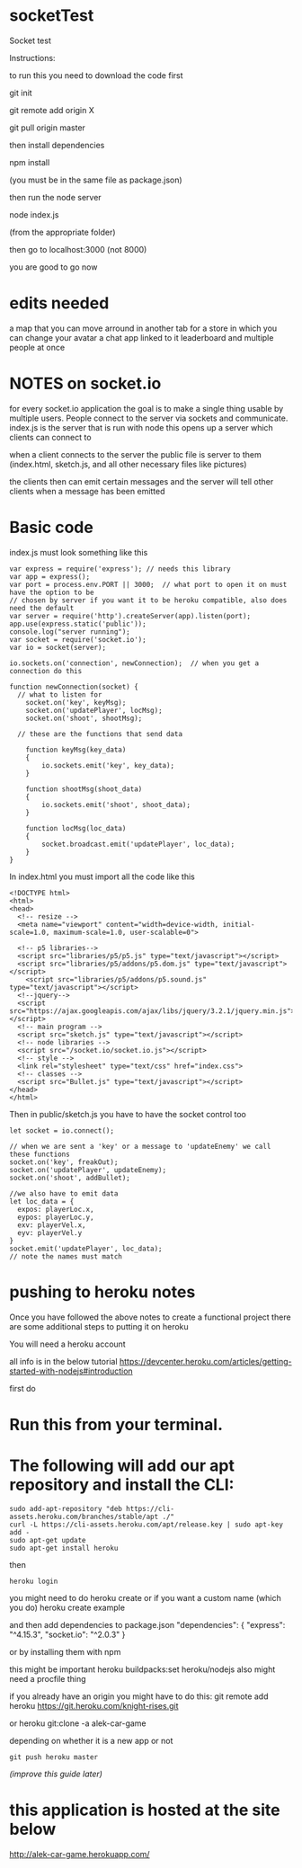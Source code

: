 # socketTest
Socket test


Instructions:

to run this you need to download the code first

git init

git remote add origin X

git pull origin master

then install dependencies

npm install

(you must be in the same file as package.json)

then run the node server

node index.js

(from the appropriate folder)

then go to localhost:3000
(not 8000)

you are good to go now



# edits needed

a map that you can move arround in
another tab for a store in which you can change your avatar
a chat app linked to it
leaderboard and multiple people at once


# NOTES on socket.io
for every socket.io application the goal is to make a single thing usable by multiple
users. People connect to the server via sockets and communicate.
index.js is the server that is run with node
this opens up a server which clients can connect to

when a client connects to the server the public file  is server to them (index.html, sketch.js,
and all other necessary files like pictures)

the clients then can emit certain messages and the server will tell other clients when a message has been emitted


# Basic code


index.js must look something like this

    var express = require('express'); // needs this library
    var app = express();
    var port = process.env.PORT || 3000;  // what port to open it on must have the option to be
    // chosen by server if you want it to be heroku compatible, also does need the default
    var server = require('http').createServer(app).listen(port);
    app.use(express.static('public'));
    console.log("server running");
    var socket = require('socket.io');
    var io = socket(server);

    io.sockets.on('connection', newConnection);  // when you get a connection do this

    function newConnection(socket) {
      // what to listen for
        socket.on('key', keyMsg);
        socket.on('updatePlayer', locMsg);
        socket.on('shoot', shootMsg);

      // these are the functions that send data

        function keyMsg(key_data)
        {
            io.sockets.emit('key', key_data);
        }

        function shootMsg(shoot_data)
        {
            io.sockets.emit('shoot', shoot_data);
        }

        function locMsg(loc_data)
        {
            socket.broadcast.emit('updatePlayer', loc_data);
        }
    }


In index.html you must import all the code like this

	<!DOCTYPE html>
	<html>
	<head>
	  <!-- resize -->
	  <meta name="viewport" content="width=device-width, initial-scale=1.0, maximum-scale=1.0, user-scalable=0">

	  <!-- p5 libraries-->
	  <script src="libraries/p5/p5.js" type="text/javascript"></script>
	  <script src="libraries/p5/addons/p5.dom.js" type="text/javascript"></script>
		<script src="libraries/p5/addons/p5.sound.js" type="text/javascript"></script>
	  <!--jquery-->
	  <script src="https://ajax.googleapis.com/ajax/libs/jquery/3.2.1/jquery.min.js"></script>
	  <!-- main program -->
	  <script src="sketch.js" type="text/javascript"></script>
	  <!-- node libraries -->
	  <script src="/socket.io/socket.io.js"></script>
	  <!-- style -->
	  <link rel="stylesheet" type="text/css" href="index.css">
	  <!-- classes -->
	  <script src="Bullet.js" type="text/javascript"></script>
	</head>
	</html>


Then in public/sketch.js you have to have the socket control too


    let socket = io.connect();

    // when we are sent a 'key' or a message to 'updateEnemy' we call these functions
    socket.on('key', freakOut);
    socket.on('updatePlayer', updateEnemy);
    socket.on('shoot', addBullet);

    //we also have to emit data
    let loc_data = {
      expos: playerLoc.x,
      eypos: playerLoc.y,
      exv: playerVel.x,
      eyv: playerVel.y
    }
    socket.emit('updatePlayer', loc_data);
    // note the names must match


# pushing to heroku notes
Once you have followed the above notes to create a functional project there are some additional steps
to putting it on heroku

You will need a heroku account

all info is in the below tutorial
https://devcenter.heroku.com/articles/getting-started-with-nodejs#introduction


first do


# Run this from your terminal.
# The following will add our apt repository and install the CLI:
    sudo add-apt-repository "deb https://cli-assets.heroku.com/branches/stable/apt ./"
    curl -L https://cli-assets.heroku.com/apt/release.key | sudo apt-key add -
    sudo apt-get update
    sudo apt-get install heroku


then

	heroku login

you might need to do
	heroku create
or if you want a custom name (which you do)
	heroku create example 

and then add dependencies to package.json
	"dependencies": { "express": "^4.15.3", "socket.io": "^2.0.3" }

or by installing them with npm

this might be important
	heroku buildpacks:set heroku/nodejs
also might need a procfile thing

if you already have an origin you might have to do this:
	git remote add heroku https://git.heroku.com/knight-rises.git


or
    heroku git:clone -a alek-car-game

depending on whether it is a new app or not

    git push heroku master


_(improve this guide later)_

# this application is hosted at the site below
http://alek-car-game.herokuapp.com/
